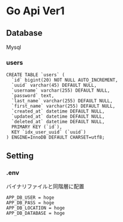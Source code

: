 # Go Api Ver1

## Database

Mysql

### users

    CREATE TABLE `users` (
      `id` bigint(20) NOT NULL AUTO_INCREMENT,
      `uuid` varchar(45) DEFAULT NULL,
      `username` varchar(255) DEFAULT NULL,
      `password` text,
      `last_name` varchar(255) DEFAULT NULL,
      `first_name` varchar(255) DEFAULT NULL,
      `created_at` datetime DEFAULT NULL,
      `updated_at` datetime DEFAULT NULL,
      `deleted_at` datetime DEFAULT NULL,
      PRIMARY KEY (`id`),
      KEY `idx_user_uuid` (`uuid`)
    ) ENGINE=InnoDB DEFAULT CHARSET=utf8;

## Setting

### .env

バイナリファイルと同階層に配置

    APP_DB_USER = hoge
    APP_DB_PASS = hoge
    APP_DB_LOCATION = hoge
    APP_DB_DATABASE = hoge
